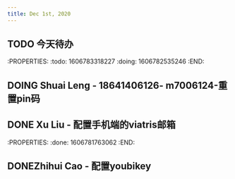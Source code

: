 ```yaml
---
title: Dec 1st, 2020
---
```


## TODO **今天待办**
:PROPERTIES:
:todo: 1606783318227
:doing: 1606782535246
:END:
## DOING Shuai Leng - 18641406126- m7006124-重置pin码
## DONE Xu Liu - 配置手机端的viatris邮箱
:PROPERTIES:
:done: 1606781763062
:END:
## DONEZhihui Cao - 配置youbikey
##
